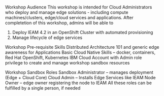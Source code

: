 Workshop Audience
This workshop is intended for Cloud Administrators who deploy and manage edge solutions - including
compute machines/clusters, edge/cloud services and applications. After completetion of this workshop,
admins will be able to 
1. Deploy IEAM 4.2 in an OpenShift Cluster with automated provisioning
2. Manage lifecycle of edge services


Workshop Pre-requisite Skills
Distributed Architecture 101 and generic edge awareness for Applications
Basic Cloud Native Skills – docker, containers, Red Hat OpenShift, Kubernetes
IBM Cloud Account with Admin role privilege to create and manage workshop sandbox resources

Workshop Sandbox Roles
Sandbox Administrator – manages deployment (Edge + Cloud Core)
Cloud Admin – Installs Edge Services like IEAM
Node Owner – edge owner registering the node to IEAM
All these roles can be fulfilled by a single person, if needed


